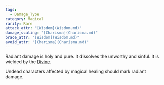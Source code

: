 ```yaml
---  
tags:  
  - Damage_Type  
category: Magical  
rarity: Rare  
attack_attr: "[Wisdom](Wisdom.md)"  
damage_scaling: "[Charisma](Charisma.md)"  
brace_attr: "[Wisdom](Wisdom.md)"  
avoid_attr: "[Charisma](Charisma.md)"  
---  
```

Radiant damage is holy and pure. It dissolves the unworthy and sinful. It is wielded by the [Divine](./Divine.md).  
  
Undead characters affected by magical healing should mark radiant damage.